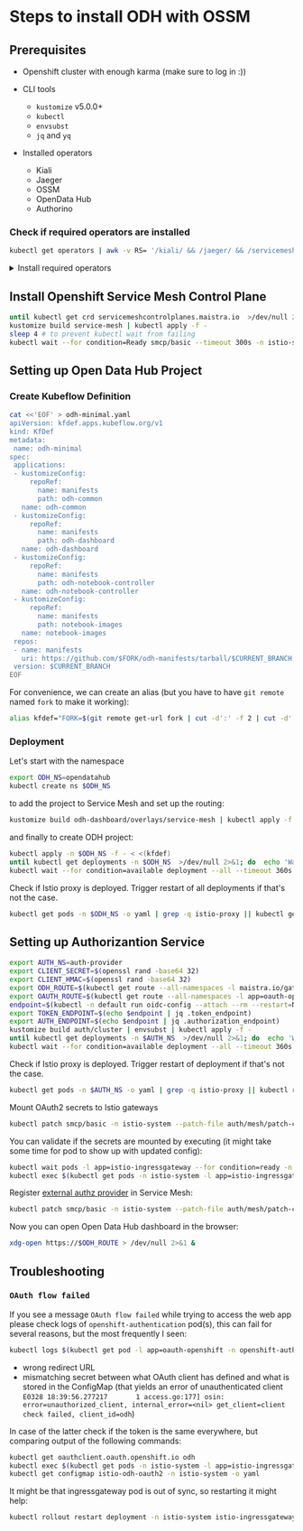 # Steps to install ODH with OSSM

## Prerequisites

* Openshift cluster with enough karma (make sure to log in :))
* CLI tools
  * `kustomize` v5.0.0+
  * `kubectl`
  * `envsubst`
  * `jq` and `yq`

* Installed operators
  * Kiali
  * Jaeger
  * OSSM
  * OpenData Hub
  * Authorino
  
### Check if required operators are installed

```sh
kubectl get operators | awk -v RS= '/kiali/ && /jaeger/ && /servicemesh/ && /opendatahub/ && /authorino/ {exit 0} {exit 1}' || echo "Please install all required operators."
```

<details>
  <summary>
    Install required operators
  </summary>

  ```sh
  createSubscription() {
    local name=$1
    local source=${2:-"redhat-operators"}
    local channel=${3:-"stable"}

    echo  "Create Subscription resource for $name"
    eval "kubectl apply -f - <<EOF
  apiVersion: operators.coreos.com/v1alpha1
  kind: Subscription
  metadata:
    name: $name
    namespace: openshift-operators
  spec:
    channel: $channel
    installPlanApproval: Automatic
    name: $name
    source: $source
    sourceNamespace: openshift-marketplace
  EOF"    
  }
  ```
  
  ```sh
  createSubscription "kiali-ossm"
  createSubscription "jaeger-product"
  createSubscription "servicemeshoperator"
  createSubscription "opendatahub-operator" "community-operators"
  createSubscription "authorino-operator" "community-operators" "alpha"
  ```

</details>

## Install Openshift Service Mesh Control Plane

```sh
until kubectl get crd servicemeshcontrolplanes.maistra.io  >/dev/null 2>&1; do  echo 'Waiting for smcp CRD to appear...'; sleep 1; done
kustomize build service-mesh | kubectl apply -f -
sleep 4 # to prevent kubectl wait from failing
kubectl wait --for condition=Ready smcp/basic --timeout 300s -n istio-system
```

## Setting up Open Data Hub Project

### Create Kubeflow Definition

```sh
cat <<'EOF' > odh-minimal.yaml
apiVersion: kfdef.apps.kubeflow.org/v1
kind: KfDef
metadata:
 name: odh-minimal
spec:
 applications:
 - kustomizeConfig:
     repoRef:
       name: manifests
       path: odh-common
   name: odh-common
 - kustomizeConfig:
     repoRef:
       name: manifests
       path: odh-dashboard
   name: odh-dashboard
 - kustomizeConfig:
     repoRef:
       name: manifests
       path: odh-notebook-controller
   name: odh-notebook-controller
 - kustomizeConfig:
     repoRef:
       name: manifests
       path: notebook-images
   name: notebook-images
 repos:
 - name: manifests
   uri: https://github.com/$FORK/odh-manifests/tarball/$CURRENT_BRANCH
 version: $CURRENT_BRANCH
EOF
```

For convenience, we can create an alias (but you have to have `git remote` named `fork` to make it working):

```sh
alias kfdef="FORK=$(git remote get-url fork | cut -d':' -f 2 | cut -d'.' -f 1 | uniq | tail -n 1 | cut -d'/' -f 1) CURRENT_BRANCH=$(git symbolic-ref --short HEAD) envsubst < odh-minimal.yaml"
```

### Deployment

Let's start with the namespace

```sh
export ODH_NS=opendatahub
kubectl create ns $ODH_NS
```

to add the project to Service Mesh and set up the routing:

```sh
kustomize build odh-dashboard/overlays/service-mesh | kubectl apply -f -
```

and finally to create ODH project:

```sh
kubectl apply -n $ODH_NS -f - < <(kfdef)  
until kubectl get deployments -n $ODH_NS  >/dev/null 2>&1; do  echo 'Waiting for ODH deployments to appear...'; sleep 1; done
kubectl wait --for condition=available deployment --all --timeout 360s -n $ODH_NS
```

Check if Istio proxy is deployed. Trigger restart of all deployments if that's not the case.

```sh
kubectl get pods -n $ODH_NS -o yaml | grep -q istio-proxy || kubectl get deployments -o name -n $ODH_NS | xargs -I {} kubectl rollout restart {} -n $ODH_NS   
```

## Setting up Authorizantion Service

```sh
export AUTH_NS=auth-provider
export CLIENT_SECRET=$(openssl rand -base64 32)
export CLIENT_HMAC=$(openssl rand -base64 32)
export ODH_ROUTE=$(kubectl get route --all-namespaces -l maistra.io/gateway-name=odh-gateway -o yaml | yq '.items[].spec.host')
export OAUTH_ROUTE=$(kubectl get route --all-namespaces -l app=oauth-openshift -o yaml | yq '.items[].spec.host')
endpoint=$(kubectl -n default run oidc-config --attach --rm --restart=Never -q --image=curlimages/curl -- https://kubernetes.default.svc/.well-known/oauth-authorization-server -sS -k)
export TOKEN_ENDPOINT=$(echo $endpoint | jq .token_endpoint)
export AUTH_ENDPOINT=$(echo $endpoint | jq .authorization_endpoint)
kustomize build auth/cluster | envsubst | kubectl apply -f - 
until kubectl get deployments -n $AUTH_NS  >/dev/null 2>&1; do  echo 'Waiting for AUTH_NS deployments to appear...'; sleep 1; done
kubectl wait --for condition=available deployment --all --timeout 360s -n $AUTH_NS
```

Check if Istio proxy is deployed. Trigger restart of deployment if that's not the case.

```sh
kubectl get pods -n $AUTH_NS -o yaml | grep -q istio-proxy || kubectl rollout restart deployment authorino -n $AUTH_NS
```

Mount OAuth2 secrets to Istio gateways

```sh
kubectl patch smcp/basic -n istio-system --patch-file auth/mesh/patch-control-plane-mount-oauth2-secrets.yaml --type=merge
```

You can validate if the secrets are mounted by executing (it might take some time for pod to show up with updated config):

```sh
kubectl wait pods -l app=istio-ingressgateway --for condition=ready -n istio-system
kubectl exec $(kubectl get pods -n istio-system -l app=istio-ingressgateway  -o jsonpath='{.items[*].metadata.name}') -n istio-system -c istio-proxy -- ls -al /etc/istio/odh-oauth2
```

Register [external authz provider](https://istio.io/latest/docs/tasks/security/authorization/authz-custom/) in Service Mesh:

```sh
kubectl patch smcp/basic -n istio-system --patch-file auth/mesh/patch-control-plane-external-provider.yaml --type=merge
```

Now you can open Open Data Hub dashboard in the browser:

```sh
xdg-open https://$ODH_ROUTE > /dev/null 2>&1 &    
```

## Troubleshooting

### `OAuth flow failed`

If you see a message `OAuth flow failed` while trying to access the web app please check logs of `openshift-authentication` pod(s), this can fail for several reasons, but the most frequently I seen:

```sh
kubectl logs $(kubectl get pod -l app=oauth-openshift -n openshift-authentication -o name) -n openshift-authentication  
```

* wrong redirect URL
* mismatching secret between what OAuth client has defined and what is stored in the ConfigMap (that yields an error of unauthenticated client `E0328 18:39:56.277217       1 access.go:177] osin: error=unauthorized_client, internal_error=<nil> get_client=client check failed, client_id=odh`)

In case of the latter check if the token is the same everywhere, but comparing output of the following commands:

```sh
kubectl get oauthclient.oauth.openshift.io odh
kubectl exec $(kubectl get pods -n istio-system -l app=istio-ingressgateway  -o jsonpath='{.items[*].metadata.name}') -n istio-system -c istio-proxy -- cat /etc/istio/odh-oauth2/token-secret.yaml
kubectl get configmap istio-odh-oauth2 -n istio-system -o yaml
```

It might be that ingressgateway pod is out of sync, so restarting it might help:

```sh
kubectl rollout restart deployment -n istio-system istio-ingressgateway  
```
